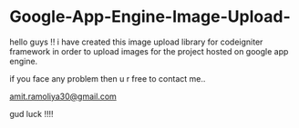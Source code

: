 # Google-App-Engine-Image-Upload-
hello guys !! 
i have created this image upload library for codeigniter framework in order to upload images for the project 
hosted on google app engine.

if you face any problem then u r free to contact me..

amit.ramoliya30@gmail.com

gud luck !!!!
